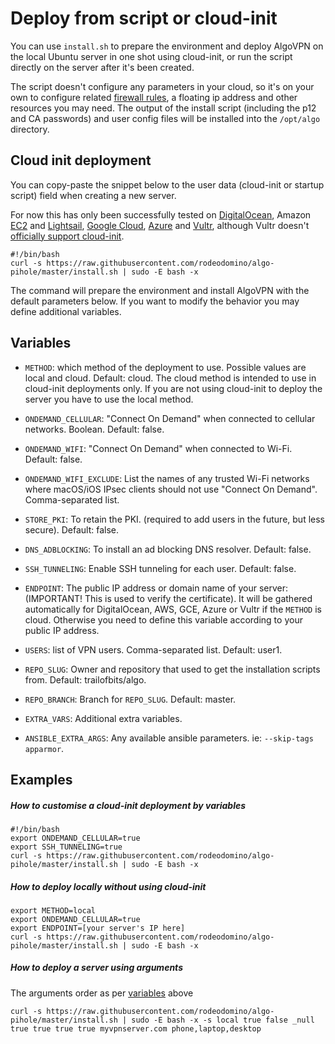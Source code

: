 # Deploy from script or cloud-init

You can use `install.sh` to prepare the environment and deploy AlgoVPN on the local Ubuntu server in one shot using cloud-init, or run the script directly on the server after it's been created. 

The script doesn't configure any parameters in your cloud, so it's on your own to configure related [firewall rules](/docs/firewalls.md), a floating ip address and other resources you may need. The output of the install script (including the p12 and CA passwords) and user config files will be installed into the `/opt/algo` directory.

## Cloud init deployment

You can copy-paste the snippet below to the user data (cloud-init or startup script) field when creating a new server. 

For now this has only been successfully tested on [DigitalOcean](https://www.digitalocean.com/docs/droplets/resources/metadata/), Amazon [EC2](https://docs.aws.amazon.com/AWSEC2/latest/UserGuide/user-data.html) and [Lightsail](https://lightsail.aws.amazon.com/ls/docs/en/articles/lightsail-how-to-configure-server-additional-data-shell-script), [Google Cloud](https://cloud.google.com/compute/docs/startupscript), [Azure](https://docs.microsoft.com/en-us/azure/virtual-machines/linux/using-cloud-init) and [Vultr](https://my.vultr.com/startup/), although Vultr doesn't [officially support cloud-init](https://www.vultr.com/docs/getting-started-with-cloud-init).

```
#!/bin/bash
curl -s https://raw.githubusercontent.com/rodeodomino/algo-pihole/master/install.sh | sudo -E bash -x
```
The command will prepare the environment and install AlgoVPN with the default parameters below. If you want to modify the behavior you may define additional variables.

## Variables

- `METHOD`: which method of the deployment to use. Possible values are local and cloud. Default: cloud. The cloud method is intended to use in cloud-init deployments only. If you are not using cloud-init to deploy the server you have to use the local method.

- `ONDEMAND_CELLULAR`: "Connect On Demand" when connected to cellular networks. Boolean. Default: false.

- `ONDEMAND_WIFI`: "Connect On Demand" when connected to Wi-Fi. Default: false.

- `ONDEMAND_WIFI_EXCLUDE`: List the names of any trusted Wi-Fi networks where macOS/iOS IPsec clients should not use "Connect On Demand". Comma-separated list.

- `STORE_PKI`: To retain the PKI. (required to add users in the future, but less secure). Default: false.

- `DNS_ADBLOCKING`: To install an ad blocking DNS resolver. Default: false.

- `SSH_TUNNELING`: Enable SSH tunneling for each user. Default: false.

- `ENDPOINT`: The public IP address or domain name of your server: (IMPORTANT! This is used to verify the certificate). It will be gathered automatically for DigitalOcean, AWS, GCE, Azure or Vultr if the `METHOD` is cloud. Otherwise you need to define this variable according to your public IP address.

- `USERS`: list of VPN users. Comma-separated list. Default: user1.

- `REPO_SLUG`: Owner and repository that used to get the installation scripts from. Default: trailofbits/algo.

- `REPO_BRANCH`: Branch for `REPO_SLUG`. Default: master.

- `EXTRA_VARS`: Additional extra variables.

- `ANSIBLE_EXTRA_ARGS`: Any available ansible parameters. ie: `--skip-tags apparmor`.

## Examples

##### How to customise a cloud-init deployment by variables

```
#!/bin/bash
export ONDEMAND_CELLULAR=true
export SSH_TUNNELING=true
curl -s https://raw.githubusercontent.com/rodeodomino/algo-pihole/master/install.sh | sudo -E bash -x
```

##### How to deploy locally without using cloud-init

```
export METHOD=local
export ONDEMAND_CELLULAR=true
export ENDPOINT=[your server's IP here]
curl -s https://raw.githubusercontent.com/rodeodomino/algo-pihole/master/install.sh | sudo -E bash -x
```

##### How to deploy a server using arguments

The arguments order as per [variables](#variables) above

```
curl -s https://raw.githubusercontent.com/rodeodomino/algo-pihole/master/install.sh | sudo -E bash -x -s local true false _null true true true true myvpnserver.com phone,laptop,desktop
```
